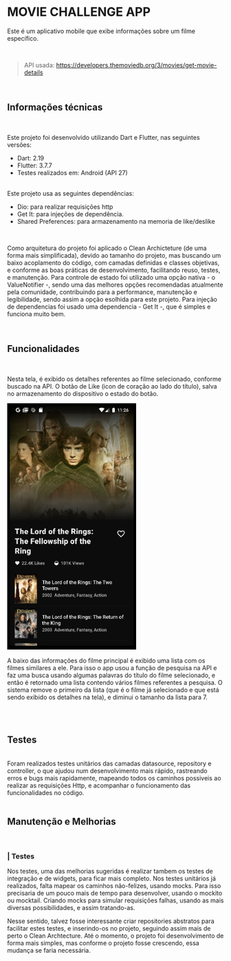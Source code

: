 # MOVIE CHALLENGE APP

Este é um aplicativo mobile que exibe informações sobre um filme específico.

<br>

> API usada: https://developers.themoviedb.org/3/movies/get-movie-details

<br>

## **Informações técnicas**

<br>

Este projeto foi desenvolvido utilizando Dart e Flutter, nas seguintes versões:
- Dart: 2.19
- Flutter: 3.7.7
- Testes realizados em: Android (API 27)

<br>
Este projeto usa as seguintes dependências:

- Dio: para realizar requisições http
- Get It: para injeções de dependência.
- Shared Preferences: para armazenamento na memoria de like/deslike

<br>

Como arquitetura do projeto foi aplicado o Clean Archicteture (de uma forma mais simplificada), devido ao tamanho do projeto, mas buscando um baixo acoplamento do código, com camadas definidas e classes objetivas, e conforme as boas práticas de desenvolvimento, facilitando reuso, testes, e manutenção. Para controle de estado foi utilizado uma opção nativa - o ValueNotifier -, sendo uma das melhores opções recomendadas atualmente pela comunidade, contribuindo para a performance, manutenção e legibilidade, sendo assim a opção esolhida para este projeto. Para injeção de dependencias foi usado uma dependencia - Get It -, que é simples e funciona muito bem.

<br>

## **Funcionalidades**

<br>


Nesta tela, é exibido os detalhes referentes ao filme selecionado, conforme buscado na API. O botão de Like (icon de coração ao lado do título), salva no armazenamento do dispositivo o estado do botão.

<img src="screenshots/img1.png"  width=300>


 A baixo das informações do filme principal é exibido uma lista com os filmes similares a ele. Para isso o app usou a função de pesquisa na API e faz uma busca usando algumas palavras do título do filme selecionado, e então é retornado uma lista contendo vários filmes referentes a pesquisa. O sistema remove o primeiro da lista (que é o filme já selecionado e que está sendo exibido os detalhes na tela), e diminui o tamanho da lista para 7.


<br>
<br>

## **Testes**


<br>
Foram realizados testes unitários das camadas datasource, repository e controller, o que ajudou num desenvolvimento mais rápido, rastreando erros e bugs mais rapidamente, mapeando todos os caminhos possiveis ao realizar as requisições Http, e acompanhar o funcionamento das funcionalidades no código.

<br>
<br>

## **Manutenção e Melhorias**

<br>

 ###  **| Testes**
 
Nos testes, uma das melhorias sugeridas é realizar tambem os testes de integração e de widgets, para ficar mais completo. Nos testes unitários já realizados, falta mapear os caminhos não-felizes, usando mocks. Para isso precisaria de um pouco mais de tempo para desenvolver, usando o mockito ou mocktail. Criando mocks para simular requisições falhas, usando as mais diversas possibilidades, e assim tratando-as.

Nesse sentido, talvez fosse interessante criar repositories abstratos para facilitar estes testes, e inserindo-os no projeto, seguindo assim mais de perto o Clean Archtecture. Até o momento, o projeto foi desenvolvimento de forma mais simples, mas conforme o projeto fosse crescendo, essa mudança se faria necessária.

